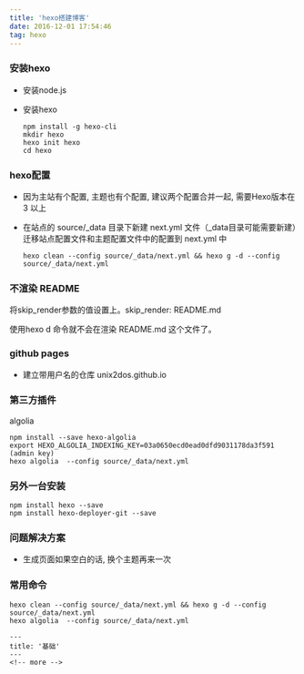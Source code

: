 ```yaml
---
title: 'hexo搭建博客'
date: 2016-12-01 17:54:46
tag: hexo
---
```


### 安装hexo

+ 安装node.js
+ 安装hexo

	```
	npm install -g hexo-cli
	mkdir hexo
	hexo init hexo
	cd hexo
	```

<!-- more -->
### hexo配置

+ 因为主站有个配置, 主题也有个配置, 建议两个配置合并一起, 需要Hexo版本在 3 以上

+ 在站点的 source/_data 目录下新建 next.yml 文件（_data目录可能需要新建）迁移站点配置文件和主题配置文件中的配置到 next.yml 中
  
	```
	hexo clean --config source/_data/next.yml && hexo g -d --config source/_data/next.yml
	```
	
### 不渲染 README

将skip_render参数的值设置上。skip_render: README.md

使用hexo d 命令就不会在渲染 README.md 这个文件了。
	
### github pages

+ 建立带用户名的仓库 unix2dos.github.io

### 第三方插件

algolia

```
npm install --save hexo-algolia
export HEXO_ALGOLIA_INDEXING_KEY=03a0650ecd0ead0dfd9031178da3f591 (admin key)
hexo algolia  --config source/_data/next.yml 
```


### 另外一台安装
	
```
npm install hexo --save
npm install hexo-deployer-git --save
```

### 问题解决方案

+ 生成页面如果空白的话, 换个主题再来一次

### 常用命令

```
hexo clean --config source/_data/next.yml && hexo g -d --config source/_data/next.yml
hexo algolia  --config source/_data/next.yml 

---
title: '基础'
---
<!-- more -->
```